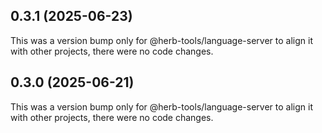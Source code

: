 ## 0.3.1 (2025-06-23)

This was a version bump only for @herb-tools/language-server to align it with other projects, there were no code changes.

## 0.3.0 (2025-06-21)

This was a version bump only for @herb-tools/language-server to align it with other projects, there were no code changes.